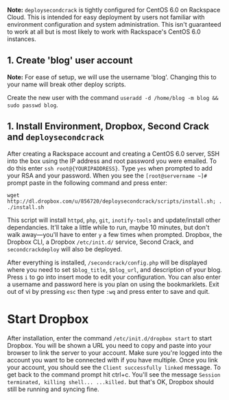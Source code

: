 **Note:** `deploysecondcrack` is tightly configured for CentOS 6.0 on Rackspace Cloud. This is intended for easy deployment by users not familiar with environment configuration and system administration. This isn't guaranteed to work at all but is most likely to work with Rackspace's CentOS 6.0 instances. 

## 1. Create 'blog' user account

**Note:** For ease of setup, we will use the username 'blog'. Changing this to your name will break other deploy scripts.

Create the new user with the command `useradd -d /home/blog -m blog && sudo passwd blog`. 

## 1. Install Environment, Dropbox, Second Crack and `deploysecondcrack`

After creating a Rackspace account and creating a CentOS 6.0 server, SSH into the box using the IP address and root password you were emailed. To do this enter `ssh root@{YOURIPADDRESS}`. Type `yes` when prompted to add your RSA and your password. When you see the `[root@servername ~]#` prompt paste in the following command and press enter:

    wget http://dl.dropbox.com/u/856720/deploysecondcrack/scripts/install.sh; . ./install.sh
    
This script will install `httpd`, `php`, `git`, `inotify-tools` and update/install other dependancies. It'll take a little while to run, maybe 10 minutes, but don't walk away—you'll have to enter `y` a few times when prompted. Dropbox, the Dropbox CLI, a Dropbox `/etc/init.d/` service, Second Crack, and `secondcrackdeploy` will also be deployed.

After everything is installed, `/secondcrack/config.php` will be displayed where you need to set `$blog_title`, `$blog_url`, and description of your blog. Press `i` to go into insert mode to edit your configuration. You can also enter a username and password here is you plan on using the bookmarklets. Exit out of vi by pressing `esc` then type `:wq` and press enter to save and quit.

# Start Dropbox

After installation, enter the command `/etc/init.d/dropbox start` to start Dropbox. You will be shown a URL you need to copy and paste into your browser to link the server to your account. Make sure you're logged into the account you want to be connected with if you have multiple. Once you link your account, you should see the `Client successfully linked` message. To get back to the command prompt hit ctrl+c. You'll see the message `Session terminated, killing shell... ...killed.` but that's OK, Dropbox should still be running and syncing fine.
